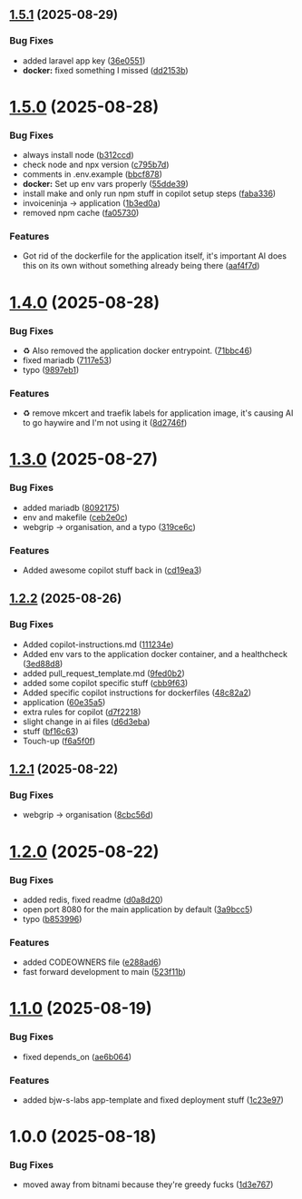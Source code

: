 ## [1.5.1](https://github.com/webgrip/application-template/compare/1.5.0...1.5.1) (2025-08-29)


### Bug Fixes

* added laravel app key ([36e0551](https://github.com/webgrip/application-template/commit/36e05517d48a6a856683a6bdb2845b601e9d0793))
* **docker:** fixed something I missed ([dd2153b](https://github.com/webgrip/application-template/commit/dd2153bfe26075bb3ff7efd769d6df9d5a2f809c))

# [1.5.0](https://github.com/webgrip/application-template/compare/1.4.0...1.5.0) (2025-08-28)


### Bug Fixes

* always install node ([b312ccd](https://github.com/webgrip/application-template/commit/b312ccd5070db19b056a896c4ab5e7a990439401))
* check node and npx version ([c795b7d](https://github.com/webgrip/application-template/commit/c795b7d90dada68536be57f88ccab2cbb54025f7))
* comments in .env.example ([bbcf878](https://github.com/webgrip/application-template/commit/bbcf878ace26e27308793507cecd6b4ac9cfe446))
* **docker:** Set up env vars properly ([55dde39](https://github.com/webgrip/application-template/commit/55dde3973ead10897a1582ef61bf6c6fcbdab6f0))
* install make and only run npm stuff in copilot setup steps ([faba336](https://github.com/webgrip/application-template/commit/faba33651dc2efc89bba4148ea21c383b44c2706))
* invoiceninja -> application ([1b3ed0a](https://github.com/webgrip/application-template/commit/1b3ed0a4f21e75d05cb4bf060606b749863e3d29))
* removed npm cache ([fa05730](https://github.com/webgrip/application-template/commit/fa057306e6d8ba5c1bf7ad599e013ab87bd1c520))


### Features

* Got rid of the dockerfile for the application itself, it's important AI does this on its own without something already being there ([aaf4f7d](https://github.com/webgrip/application-template/commit/aaf4f7de71fa451a7c9b8d3311c1424e88eed7d8))

# [1.4.0](https://github.com/webgrip/application-template/compare/1.3.0...1.4.0) (2025-08-28)


### Bug Fixes

* :recycle: Also removed the application docker entrypoint. ([71bbc46](https://github.com/webgrip/application-template/commit/71bbc46b318f4d8bf5655fbc17c2b3dcf5d27a63))
* fixed mariadb ([7117e53](https://github.com/webgrip/application-template/commit/7117e530fbeae93fa8b2d0f33a02ebe3850faaf5))
* typo ([9897eb1](https://github.com/webgrip/application-template/commit/9897eb1d36f7c01dbb3deca3e50584935335d31d))


### Features

* :recycle: remove mkcert and traefik labels for application image, it's causing AI to go haywire and I'm not using it ([8d2746f](https://github.com/webgrip/application-template/commit/8d2746ff6fbd0e326182751c1ef746e0aa4fa468))

# [1.3.0](https://github.com/webgrip/application-template/compare/1.2.2...1.3.0) (2025-08-27)


### Bug Fixes

* added mariadb ([8092175](https://github.com/webgrip/application-template/commit/809217514e8bda52665edd8ecf173e1fc943afe9))
* env and makefile ([ceb2e0c](https://github.com/webgrip/application-template/commit/ceb2e0cf95d75a74b95d60a8cf72efabcffa5d4d))
* webgrip -> organisation, and a typo ([319ce6c](https://github.com/webgrip/application-template/commit/319ce6ce86bf30a4f855d9b08425e67121716621))


### Features

* Added awesome copilot stuff back in ([cd19ea3](https://github.com/webgrip/application-template/commit/cd19ea36cf36c89c41b7482819200978ef116950))

## [1.2.2](https://github.com/webgrip/application-template/compare/1.2.1...1.2.2) (2025-08-26)


### Bug Fixes

* Added copilot-instructions.md ([111234e](https://github.com/webgrip/application-template/commit/111234e8d293c43549473940691647ae843a731c))
* Added env vars to the application docker container, and a healthcheck ([3ed88d8](https://github.com/webgrip/application-template/commit/3ed88d83c8d3d11d7b3d3bfe517aac2d1718f02a))
* added pull_request_template.md ([9fed0b2](https://github.com/webgrip/application-template/commit/9fed0b20c3b59803ac1533f5ede41b777e4a3239))
* added some copilot specific stuff ([cbb9f63](https://github.com/webgrip/application-template/commit/cbb9f63b09980d1a1246c57da277a80c106626f1))
* Added specific copilot instructions for dockerfiles ([48c82a2](https://github.com/webgrip/application-template/commit/48c82a2420361a680f572af1d23f8efe0210bb8e))
* application ([60e35a5](https://github.com/webgrip/application-template/commit/60e35a5334c2421c91c68642122574886f2a3897))
* extra rules for copilot ([d7f2218](https://github.com/webgrip/application-template/commit/d7f221825ae66118cff8cef96a56aed519152bc3))
* slight change in ai files ([d6d3eba](https://github.com/webgrip/application-template/commit/d6d3eba2bffebdb0472269f28724274095a1c8e7))
* stuff ([bf16c63](https://github.com/webgrip/application-template/commit/bf16c63f43798853feb35c3d2d380da346cc8357))
* Touch-up ([f6a5f0f](https://github.com/webgrip/application-template/commit/f6a5f0fb6a1316e3df999fd3c786737b02d4acac))

## [1.2.1](https://github.com/webgrip/application-template/compare/1.2.0...1.2.1) (2025-08-22)


### Bug Fixes

* webgrip -> organisation ([8cbc56d](https://github.com/webgrip/application-template/commit/8cbc56d3d231e136efc4beceb2a4b259b21d4e01))

# [1.2.0](https://github.com/webgrip/application-template/compare/1.1.0...1.2.0) (2025-08-22)


### Bug Fixes

* added redis, fixed readme ([d0a8d20](https://github.com/webgrip/application-template/commit/d0a8d204f279e72075c77080488859819d1d7fb2))
* open port 8080 for the main application by default ([3a9bcc5](https://github.com/webgrip/application-template/commit/3a9bcc5727df22aec28c6c2c1f1c8a565011ec14))
* typo ([b853996](https://github.com/webgrip/application-template/commit/b85399688afbbaf141009f16625cdf2513252a10))


### Features

* added CODEOWNERS file ([e288ad6](https://github.com/webgrip/application-template/commit/e288ad6b7fd93fb80bcbea7217d9321d8fa3f74a))
* fast forward development to main ([523f11b](https://github.com/webgrip/application-template/commit/523f11b1f7c3d85de16793c69ac56e7b1cd7f113))

# [1.1.0](https://github.com/webgrip/application-template/compare/1.0.0...1.1.0) (2025-08-19)


### Bug Fixes

* fixed depends_on ([ae6b064](https://github.com/webgrip/application-template/commit/ae6b064df86f1d5b415cf9207fe032a1b1c54257))


### Features

* added bjw-s-labs app-template and fixed deployment stuff ([1c23e97](https://github.com/webgrip/application-template/commit/1c23e97074d681e6c932fcce31d4b404a0faee7e))

# 1.0.0 (2025-08-18)


### Bug Fixes

* moved away from bitnami because they're greedy fucks ([1d3e767](https://github.com/webgrip/application-template/commit/1d3e767b13c0ddd15925239313fa8cff98363aab))
